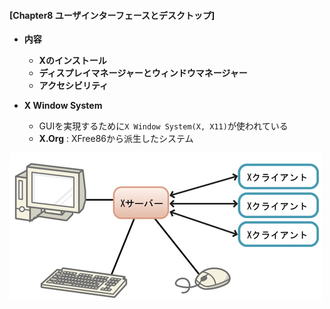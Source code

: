 ####    [Chapter8 ユーザインターフェースとデスクトップ]
- **内容**
  - **Xのインストール**
  - **ディスプレイマネージャーとウィンドウマネージャー**
  - **アクセシビリティ**


- **X Window System**
  - GUIを実現するために`X Window System(X, X11)`が使われている 
  - **X.Org** : XFree86から派生したシステム

![Alt Text](https://github.com/yhidetoshi/Pictures/raw/master/Linux_Memo/x-server-client.jpg)



